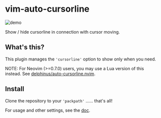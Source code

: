 # vim-auto-cursorline

![demo](https://user-images.githubusercontent.com/1239245/56327655-4c169000-61b6-11e9-8cb8-23d3ca1773a7.gif)

Show / hide cursorline in connection with cursor moving.

## What's this?

This plugin manages the `'cursorline'` option to show only when you need.

NOTE: For Neovim (>=0.7.0) users, you may use a Lua version of this instead.
See [delphinus/auto-cursorline.nvim][].

[delphinus/auto-cursorline.nvim]: https://github.com/delphinus/auto-cursorline.nvim

##  Install

Clone the repository to your `'packpath'` …… that's all!

For usage and other settings, see the [doc][].

[doc]: doc/auto_cursorline.txt
